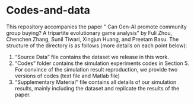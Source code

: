 # Codes-and-data
This repository accompanies the paper " Can Gen-AI promote community group buying? A tripartite evolutionary game analysis" by Fuli Zhou, Chenchen Zhang, Sunil Tiwari, Xingjun Huang, and Preetam Basu. The structure of the directory is as follows (more details on each point below):
1. “Source Data” file contains the dataset we release in this work.
2. “Codes” folder contains the simulation experiments codes in Section 5. For convince of the simulation result reproduction, we provide two versions of codes (text file and Matlab file)
3. “Supplementary Material” file contains all details of our simulation results, mainly including the dataset and replicate the results of the paper.
